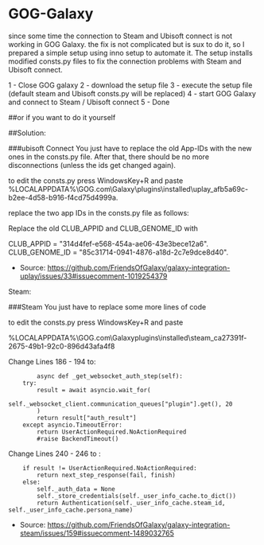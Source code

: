 # GOG-Galaxy

since some time the connection to Steam and Ubisoft connect is not working in GOG Galaxy.
the fix is not complicated but is sux to do it, so I prepared a simple setup using inno setup to automate it.
The setup installs modified consts.py files to fix the connection problems with Steam and Ubisoft connect.

1 - Close GOG galaxy 
2 - download the setup file 
3 - execute the setup file (default steam and Ubisoft consts.py will be replaced)
4 - start GOG Galaxy and connect to Steam / Ubisoft connect
5 - Done

##or if you want to do it yourself 

##Solution:

###ubisoft Connect
You just have to replace the old App-IDs with the new ones in the consts.py file. 
After that, there should be no more disconnections (unless the ids get changed again).

to edit the consts.py
press WindowsKey+R and paste 
%LOCALAPPDATA%\GOG.com\Galaxy\plugins\installed\uplay_afb5a69c-b2ee-4d58-b916-f4cd75d4999a. 


replace the two app IDs in the consts.py file as follows:

Replace the old CLUB_APPID and CLUB_GENOME_ID with  

CLUB_APPID = "314d4fef-e568-454a-ae06-43e3bece12a6".
CLUB_GENOME_ID = "85c31714-0941-4876-a18d-2c7e9dce8d40".

 - Source: https://github.com/FriendsOfGalaxy/galaxy-integration-uplay/issues/33#issuecomment-1019254379

Steam:

###Steam
You just have to replace some more lines of code 

to edit the consts.py
press WindowsKey+R and paste 

%LOCALAPPDATA%\GOG.com\Galaxyplugins\installed\steam_ca27391f-2675-49b1-92c0-896d43afa4f8

Change Lines 186 - 194 to:


            async def _get_websocket_auth_step(self):
        try:
            result = await asyncio.wait_for(
                self._websocket_client.communication_queues["plugin"].get(), 20
            )
            return result["auth_result"]
        except asyncio.TimeoutError:
            return UserActionRequired.NoActionRequired
            #raise BackendTimeout() 


Change Lines 240 - 246 to :

        if result != UserActionRequired.NoActionRequired:
            return next_step_response(fail, finish)
        else:
            self._auth_data = None
            self._store_credentials(self._user_info_cache.to_dict())
            return Authentication(self._user_info_cache.steam_id, self._user_info_cache.persona_name)

            
  - Source: https://github.com/FriendsOfGalaxy/galaxy-integration-steam/issues/159#issuecomment-1489032765


